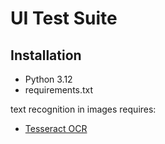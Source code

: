 # UI Test Suite

## Installation

* Python 3.12
* requirements.txt

text recognition in images requires:

* [Tesseract OCR](https://github.com/UB-Mannheim/tesseract/wiki)